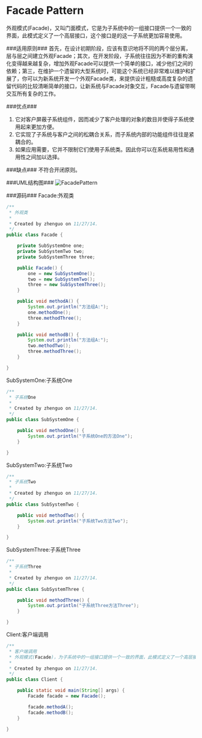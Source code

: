 Facade Pattern
==============

  外观模式(Facade)，又叫门面模式，它是为子系统中的一组接口提供一个一致的界面，此模式定义了一个高层接口，这个接口是的这一子系统更加容易使用。
  
###适用原则###
  首先，在设计初期阶段，应该有意识地将不同的两个层分离，层与层之间建立外观Facade；其次，在开发阶段，子系统往往因为不断的重构演化变得越来越复杂，增加外观Facade可以提供一个简单的接口，减少他们之间的依赖；第三，在维护一个遗留的大型系统时，可能这个系统已经非常难以维护和扩展了，你可以为新系统开发一个外观Facade类，来提供设计粗糙或高度复杂的遗留代码的比较清晰简单的接口，让新系统与Facade对象交互，Facade与遗留带啊交互所有复杂的工作。
  
###优点###
1. 它对客户屏蔽子系统组件，因而减少了客户处理的对象的数目并使得子系统使用起来更加方便。
2. 它实现了子系统与客户之间的松耦合关系，而子系统内部的功能组件往往是紧耦合的。
3. 如果应用需要，它并不限制它们使用子系统类。因此你可以在系统易用性和通用性之间加以选择。

###缺点###
  不符合开闭原则。

###UML结构图###
![FacadePattern](https://94275.cn/imgs/post/FacadePattern.png)

###源码###
Facade:外观类
```java
/**
 * 外观类
 *
 * Created by zhenguo on 11/27/14.
 */
public class Facade {

    private SubSystemOne one;
    private SubSystemTwo two;
    private SubSystemThree three;

    public Facade() {
        one = new SubSystemOne();
        two = new SubSystemTwo();
        three = new SubSystemThree();
    }

    public void methodA() {
        System.out.println("方法组A:");
        one.methodOne();
        three.methodThree();
    }

    public void methodB() {
        System.out.println("方法组A:");
        two.methodTwo();
        three.methodThree();
    }

}
```
SubSystemOne:子系统One
```java
/**
 * 子系统One
 *
 * Created by zhenguo on 11/27/14.
 */
public class SubSystemOne {

    public void methodOne() {
        System.out.println("子系统One的方法One");
    }

}
```
SubSystemTwo:子系统Two
```java
/**
 * 子系统Two
 *
 * Created by zhenguo on 11/27/14.
 */
public class SubSystemTwo {

    public void methodTwo() {
        System.out.println("子系统Two方法Two");
    }

}
```
SubSystemThree:子系统Three
```java
/**
 * 子系统Three
 *
 * Created by zhenguo on 11/27/14.
 */
public class SubSystemThree {

    public void methodThree() {
        System.out.println("子系统Three方法Three");
    }

}
```
Client:客户端调用
```java
/**
 * 客户端调用
 * 外观模式(Facade)，为子系统中的一组接口提供一个一致的界面，此模式定义了一个高层接口，这个接口是的这一子系统更加容易使用。
 *
 * Created by zhenguo on 11/27/14.
 */
public class Client {

    public static void main(String[] args) {
        Facade facade = new Facade();

        facade.methodA();
        facade.methodB();
    }

}
```
